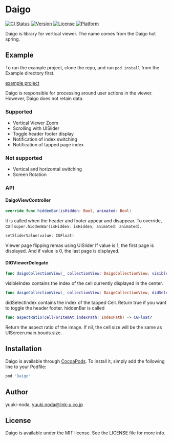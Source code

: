 # Daigo

[![CI Status](https://img.shields.io/travis/yuuki-noda/Daigo.svg?style=flat)](https://travis-ci.org/yuuki-noda/Daigo)
[![Version](https://img.shields.io/cocoapods/v/Daigo.svg?style=flat)](https://cocoapods.org/pods/Daigo)
[![License](https://img.shields.io/cocoapods/l/Daigo.svg?style=flat)](https://cocoapods.org/pods/Daigo)
[![Platform](https://img.shields.io/cocoapods/p/Daigo.svg?style=flat)](https://cocoapods.org/pods/Daigo)

Daigo is library for vertical viewer. The name comes from the Daigo hot spring.

## Example

To run the example project, clone the repo, and run `pod install` from the Example directory first.

[example project](Example/Daigo/ViewController.swift)

Daigo is responsible for processing around user actions in the viewer.
However, Daigo does not retain data.

### Supported

* Vertical Viewer Zoom
* Scrolling with UISlider
* Toggle header footer display
* Notification of index switching
* Notification of tapped page index

### Not supported

* Vertical and horizontal switching
* Screen Rotation

### API

#### DaigoViewController

```swift
override func hiddenBar(isHidden: Bool, animated: Bool)
```

It is called when the header and footer appear and disappear.
To override, call `super.hiddenBar(isHidden: isHidden, animated: animated)`.

```swift
setSliderValue(value: CGFloat)
```

Viewer page flipping remas using UISlider
If value is 1, the first page is displayed. And if value is 0, the last page is displayed.

#### DIGViewerDelegate

```swift
func daigoCollectionView(_ collectionView: DaigoCollectionView, visibleIndex indexPath: IndexPath)
```

visibleIndex contains the index of the cell currently displayed in the center.

```swift
func daigoCollectionView(_ collectionView: DaigoCollectionView, didSelectIndex indexPath: IndexPath) -> Bool
```

didSelectIndex contains the index of the tapped Cell.
Return true if you want to toggle the header footer. hiddenBar is called

```swift
func aspectRatio(cellForItemAt indexPath: IndexPath) -> CGFloat?
```

Return the aspect ratio of the image.
If nil, the cell size will be the same as UIScreen.main.bouds.size.

## Installation

Daigo is available through [CocoaPods](https://cocoapods.org). To install
it, simply add the following line to your Podfile:

```ruby
pod 'Daigo'
```

## Author

yuuki-noda, yuuki.noda@link-u.co.jp

## License

Daigo is available under the MIT license. See the LICENSE file for more info.
